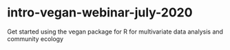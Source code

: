 # intro-vegan-webinar-july-2020
Get started using the vegan package for R for multivariate data analysis and community ecology
